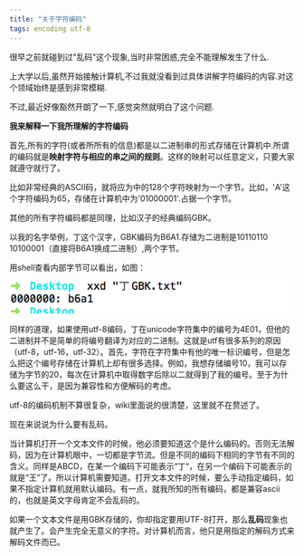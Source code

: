 ```yaml
---
title: "关于字符编码"
tags: encoding utf-8
---
```


很早之前就碰到过"乱码"这个现象,当时非常困惑,完全不能理解发生了什么.

上大学以后,虽然开始接触计算机,不过我就没看到过具体讲解字符编码的内容.对这个领域始终是感到非常模糊.

不过,最近好像豁然开朗了一下,感觉突然就明白了这个问题.


**我来解释一下我所理解的字符编码**

首先,所有的字符(或者所所有的信息)都是以二进制串的形式存储在计算机中.所谓的编码就是**映射字符与相应的串之间的规则**。这样的映射可以任意定义，只要大家就遵守就行了。

比如非常经典的ASCII码，就将应为中的128个字符映射为一个字节。比如，'A'这个字符编码为65，存储在计算机中为'01000001'.占据一个字节。

其他的所有字符编码都是同理，比如汉子的经典编码GBK。

以我的名字举例，丁这个汉字，GBK编码为B6A1.存储为二进制是10110110 10100001（直接将B6A1换成二进制）,两个字节。

用shell查看内部字节可以看出，如图：

![](/assets/post_image/2014-4-24/1.png)

同样的道理，如果使用utf-8编码，丁在unicode字符集中的编号为4E01，但他的二进制并不是简单的将编号翻译为对应的二进制。这就是utf有很多系列的原因（utf-8，utf-16，utf-32）。首先，字符在字符集中有他的唯一标识编号，但是怎么把这个编号存储在计算机上却有很多选择。例如，我想存储编号10，我可以存储为字节的20，每次在计算机中取得数字后除以二就得到了我的编号。至于为什么要这么干，是因为兼容性和方便解码的考虑。

utf-8的编码机制不算很复杂，wiki里面说的很清楚，这里就不在赘述了。

现在来说说为什么要有乱码。

当计算机打开一个文本文件的时候，他必须要知道这个是什么编码的。否则无法解码，因为在计算机眼中，一切都是字节流。但是不同的编码下相同的字节有不同的含义。同样是ABCD，在某一个编码下可能表示“丁“，在另一个编码下可能表示的就是“王”了。所以计算机需要知道。打开文本文件的时候，要么手动指定编码，如果不指定计算机就用默认编码。有一点，就我所知的所有编码，都是兼容ascii的，也就是英文字母肯定不会乱码的。

如果一个文本文件是用GBK存储的，你却指定要用UTF-8打开，那么**乱码**现象也就产生了。会产生完全无意义的字符。对计算机而言，他只是用指定的解码方式来解码文件而已。





